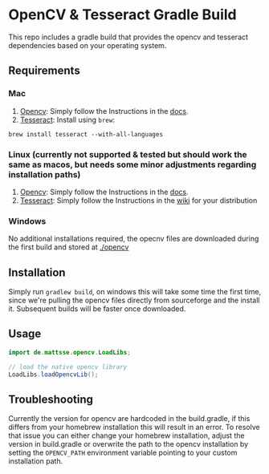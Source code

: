 

# OpenCV & Tesseract Gradle Build

This repo includes a gradle build that provides the opencv and tesseract dependencies based on your operating system. 

## Requirements

### Mac

1. [Opencv](https://opencv.org/): Simply follow the Instructions in the [docs](http://opencv-java-tutorials.readthedocs.io/en/latest/01-installing-opencv-for-java.html#install-opencv-3-x-under-macos).
2. [Tesseract](https://github.com/tesseract-ocr): Install using `brew`:

```brew install tesseract --with-all-languages```

### Linux (currently not supported & tested but should work the same as macos, but needs some minor adjustments regarding installation paths)

1. [Opencv](https://opencv.org/): Simply follow the Instructions in the [docs](http://opencv-java-tutorials.readthedocs.io/en/latest/01-installing-opencv-for-java.html#install-opencv-3-x-under-linux).
2. [Tesseract](https://github.com/tesseract-ocr): Simply follow the Instructions in the [wiki](https://github.com/tesseract-ocr/tesseract/wiki#linux) for your distribution

### Windows

No additional installations required, the opecnv files are downloaded during the first build and stored at [./opencv](./opencv)


## Installation

Simply run `gradlew build`, on windows this will take some time the first time, since we're pulling the opencv files directly from sourceforge and the install it. Subsequent builds will be faster once downloaded.


## Usage

```java
import de.mattsse.opencv.LoadLibs;

// load the native opencv library
LoadLibs.loadOpencvLib();

```

## Troubleshooting

Currently the version for opencv are hardcoded in the build.gradle, if this differs from your homebrew installation this will result in an error. To resolve that issue you can either change your homebrew installation, adjust the version in build.gradle or overwrite the path to the opencv installation by setting the `OPENCV_PATH` environment variable pointing to your custom installation path.
